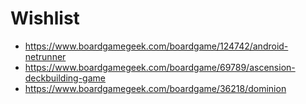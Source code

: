 Wishlist
========

* https://www.boardgamegeek.com/boardgame/124742/android-netrunner
* https://www.boardgamegeek.com/boardgame/69789/ascension-deckbuilding-game
* https://www.boardgamegeek.com/boardgame/36218/dominion